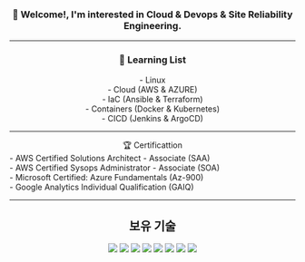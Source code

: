 ### <div align="center"> 👋 Welcome!, I'm interested in Cloud & Devops & Site Reliability Engineering. </div>

* * *

### <div align="center"> 📕 Learning List </div>
<div align="center"> - Linux </div>
<div align="center"> - Cloud (AWS & AZURE) </div>
<div align="center"> - IaC (Ansible & Terraform) </div>
<div align="center"> - Containers (Docker & Kubernetes) </div>
<div align="center"> - CICD (Jenkins & ArgoCD) </div>



* * *

<div align="center"> 🏆 Certificattion </div>
- AWS Certified Solutions Architect - Associate (SAA)<br>
- AWS Certified Sysops Administrator - Associate (SOA)<br>
- Microsoft Certified: Azure Fundamentals (Az-900) <br>
- Google Analytics Individual Qualification (GAIQ) <br>
</div>

* * *

## <div align="center">보유 기술</div>

<div align="center">
  
  <img src="https://img.shields.io/badge/docker-384d54?style=flat-square&logo=docker&logoColor=0db7ed"/>
  <img src="https://img.shields.io/badge/ansible-white?style=flat-square&logo=ansible&logoColor=black"/>
  <img src="https://img.shields.io/badge/terraform-946cee?style=flat-square&logo=terraform&logoColor=white"/>
  <img src="https://img.shields.io/badge/Linux-black?style=flat-square&logo=Linux&logoColor=white"/>
  <img src="https://img.shields.io/badge/ArgoCD-4479A1?style=flat-square&logo=Argo&logoColor=orange"/>
  <img src="https://img.shields.io/badge/jenkins-f7f1da?style=flat-square&logo=jenkins&logoColor=black"/>
  <img src="https://img.shields.io/badge/kubernetes-3970e4?style=flat-square&logo=kubernetes&logoColor=white"/>
  <img src="https://img.shields.io/badge/Python-3776AB?style=flat-square&logo=Python&logoColor=white"/> 

</div>
